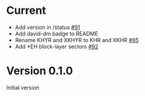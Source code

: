 # Current
 * Add version in /status [#91](https://github.com/devteamreims/4ME/issues/91)
 * Add david-dm badge to README
 * Rename KHYR and XKHYR to KHR and XKHR [#95](https://github.com/devteamreims/4ME/issues/95)
 * Add *EH block-layer sectors [#92](https://github.com/devteamreims/4ME/issues/92)

# Version 0.1.0
Initial version

